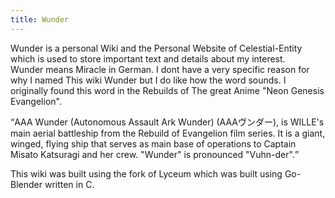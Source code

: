 ```yaml
---
title: Wunder
---
```

<p>Wunder is a personal <a src="wiki.html">Wiki</a> and the Personal Website of Celestial-Entity which is used to store important text and details about my interest.<br>Wunder means Miracle in German. I dont have a very specific reason for why I named This wiki Wunder but I do like how the word sounds. I originally found this word in the Rebuilds of The great Anime "Neon Genesis Evangelion".<br></p><q>AAA Wunder (Autonomous Assault Ark Wunder) (AAAヴンダー), is WILLE's main aerial battleship from the Rebuild of Evangelion film series. It is a giant, winged, flying ship that serves as main base of operations to Captain Misato Katsuragi and her crew. "Wunder" is pronounced "Vuhn-der".</q><p>This wiki was built using the fork of <a src="https://github.com/awalvie/lyceum">Lyceum</a> which was built using Go-Blender written in C.</p>
